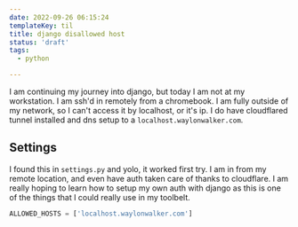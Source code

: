 ```yaml
---
date: 2022-09-26 06:15:24
templateKey: til
title: django disallowed host
status: 'draft'
tags:
  - python

---
```


I am continuing my journey into django, but today I am not at my workstation. I
am ssh'd in remotely from a chromebook.  I am fully outside of my network, so I
can't access it by localhost, or it's ip.  I do have cloudflared tunnel
installed and dns setup to a `localhost.waylonwalker.com`.

## Settings

I found this in `settings.py` and yolo, it worked first try.  I am in from my
remote location, and even have auth taken care of thanks to cloudflare.  I am
really hoping to learn how to setup my own auth with django as this is one of
the things that I could really use in my toolbelt.

``` python
ALLOWED_HOSTS = ['localhost.waylonwalker.com']
```
